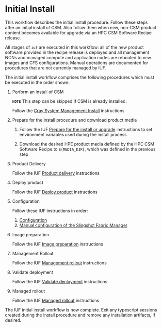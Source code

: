# Initial Install

This workflow describes the initial install procedure. Follow these steps after an initial install
of CSM. Also follow them when new, non-CSM product content becomes available for upgrade via an HPC
CSM Software Recipe release.

All stages of `iuf` are executed in this workflow: all of the new product software provided in the
recipe release is deployed and all management NCNs and managed compute and application nodes are
rebooted to new images and CFS configurations. Manual operations are documented for procedures that
are not currently managed by IUF.

The initial install workflow comprises the following procedures which must be executed in the order
shown.

1. Perform an install of CSM

   **`NOTE`** This step can be skipped if CSM is already installed.

   Follow the [Cray System Management Install](../../../install/README.md) instructions

1. Prepare for the install procedure and download product media

   1. Follow the IUF [Prepare for the install or upgrade](preparation.md) instructions to set
      environment variables used during the install process

   1. Download the desired HPE product media defined by the HPC CSM Software Recipe to `${MEDIA_DIR}`, which was defined in the previous step

1. Product Delivery

   Follow the IUF [Product delivery](product_delivery.md) instructions

1. Deploy product

   Follow the IUF [Deploy product](deploy_product.md) instructions

1. Configuration

   Follow these IUF instructions in order:

   1. [Configuration](configuration.md)
   1. [Manual configuration of the Slingshot Fabric Manager](configuration_of_SFM.md)

1. Image preparation

   Follow the IUF [Image preparation](image_preparation.md) instructions

1. Management Rollout

   Follow the IUF [Management rollout](management_rollout.md) instructions

1. Validate deployment

   Follow the IUF [Validate deployment](validate_deployment.md) instructions

1. Managed rollout

   Follow the IUF [Managed rollout](managed_rollout.md) instructions

The IUF initial install workflow is now complete. Exit any typescript sessions created during the
install procedure and remove any installation artifacts, if desired.
